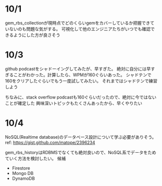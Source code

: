 # 10/1

gem_rbs_collectionが現時点でどのくらいgemをカバーしているか把握できていないのも問題な気がする。
可視化して他のエンジニアたちがいつでも確認できるようにした方が良さそう

# 10/3

github podcastをシャドーイングしてみたが、早すぎた。
絶対に自分には早すぎることがわかった。計算したら、WPMが160ぐらいあった。
シャドテンで160をクリアしたぐらいでもう一度試してみたい。
それまではシャドテンで練習しよう

ちなみに、stack overflow podcastも160ぐらいだったので、絶対に今ではないことが確定した
興味深いトピックもたくさんあったから、早くやりたい

# 10/4

NoSQL(Realtime database)のデータベース設計について学ぶ必要がありそう。
ref: https://gist.github.com/matope/2396234

gem_rbs_historyはRDBMSでなくても絶対良いので、NoSQL系でデータをためていく方法を検討したい。
候補
- Firestore
- Mongo DB
- DynamoDB
